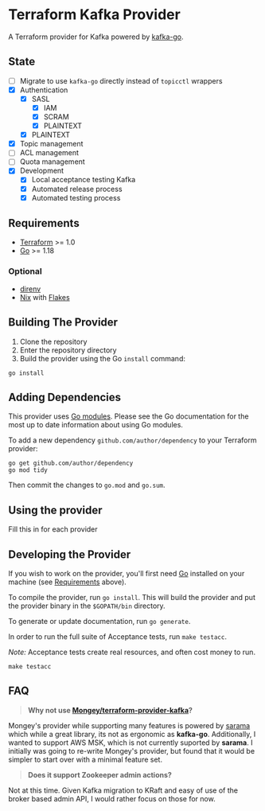 # Terraform Kafka Provider

A Terraform provider for Kafka powered by [kafka-go](https://github.com/segmentio/kafka-go).

## State
- [ ] Migrate to use `kafka-go` directly instead of `topicctl` wrappers
- [x] Authentication
  - [x] SASL
    - [x] IAM
    - [x] SCRAM
    - [x] PLAINTEXT
  - [x] PLAINTEXT
- [x] Topic management
- [ ] ACL management
- [ ] Quota management
- [x] Development
  - [x] Local acceptance testing Kafka
  - [x] Automated release process
  - [x] Automated testing process

## Requirements

- [Terraform](https://www.terraform.io/downloads.html) >= 1.0
- [Go](https://golang.org/doc/install) >= 1.18

### Optional

- [direnv](https://direnv.net/)
- [Nix](https://nixos.org/) with [Flakes](https://nixos.wiki/wiki/Flakes)

## Building The Provider

1. Clone the repository
1. Enter the repository directory
1. Build the provider using the Go `install` command:

```shell
go install
```

## Adding Dependencies

This provider uses [Go modules](https://github.com/golang/go/wiki/Modules).
Please see the Go documentation for the most up to date information about using Go modules.

To add a new dependency `github.com/author/dependency` to your Terraform provider:

```shell
go get github.com/author/dependency
go mod tidy
```

Then commit the changes to `go.mod` and `go.sum`.

## Using the provider

Fill this in for each provider

## Developing the Provider

If you wish to work on the provider, you'll first need [Go](http://www.golang.org) installed on your machine (see [Requirements](#requirements) above).

To compile the provider, run `go install`. This will build the provider and put the provider binary in the `$GOPATH/bin` directory.

To generate or update documentation, run `go generate`.

In order to run the full suite of Acceptance tests, run `make testacc`.

_Note:_ Acceptance tests create real resources, and often cost money to run.

```shell
make testacc
```

## FAQ

> **Why not use [Mongey/terraform-provider-kafka](https://github.com/Mongey/terraform-provider-kafka)?**

Mongey's provider while supporting many features is powered by [sarama](https://github.com/Shopify/sarama) which while a great library, its not as ergonomic as **kafka-go**. Additionally, I wanted to support AWS MSK, which is not currently suported by **sarama**. I initially was going to re-write Mongey's provider, but found that it would be simpler to start over with a minimal feature set.

> **Does it support Zookeeper admin actions?**

Not at this time. Given Kafka migration to KRaft and easy of use of the broker based admin API, I would rather focus on those for now.
